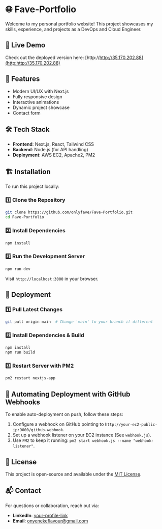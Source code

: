 # 🌐 Fave-Portfolio

Welcome to my personal portfolio website! This project showcases my skills, experience, and projects as a DevOps and Cloud Engineer.

## 🚀 Live Demo
Check out the deployed version here:
[http://http://35.170.202.88](http:http://35.170.202.88)

## 📌 Features
- Modern UI/UX with Next.js
- Fully responsive design
- Interactive animations
- Dynamic project showcase
- Contact form

## 🛠️ Tech Stack
- **Frontend**: Next.js, React, Tailwind CSS
- **Backend**: Node.js (for API handling)
- **Deployment**: AWS EC2, Apache2, PM2

## 🏗️ Installation
To run this project locally:

### 1️⃣ Clone the Repository
```bash
git clone https://github.com/onlyfave/Fave-Portfolio.git
cd Fave-Portfolio
```

### 2️⃣ Install Dependencies
```bash
npm install
```

### 3️⃣ Run the Development Server
```bash
npm run dev
```
Visit `http://localhost:3000` in your browser.

## 🚀 Deployment
### 1️⃣ Pull Latest Changes
```bash
git pull origin main  # Change 'main' to your branch if different
```

### 2️⃣ Install Dependencies & Build
```bash
npm install
npm run build
```

### 3️⃣ Restart Server with PM2
```bash
pm2 restart nextjs-app
```

## 🔄 Automating Deployment with GitHub Webhooks
To enable auto-deployment on push, follow these steps:
1. Configure a webhook on GitHub pointing to `http://your-ec2-public-ip:9000/github-webhook`.
2. Set up a webhook listener on your EC2 instance (See `webhook.js`).
3. Use `PM2` to keep it running: `pm2 start webhook.js --name "webhook-listener"`.

## 📄 License
This project is open-source and available under the [MIT License](LICENSE).

## 📬 Contact
For questions or collaboration, reach out via:
- **LinkedIn**: [your-profile-link](https://linkedin.com/in/your-profile)
- **Email**: onyenekeflavour@gmail.com


